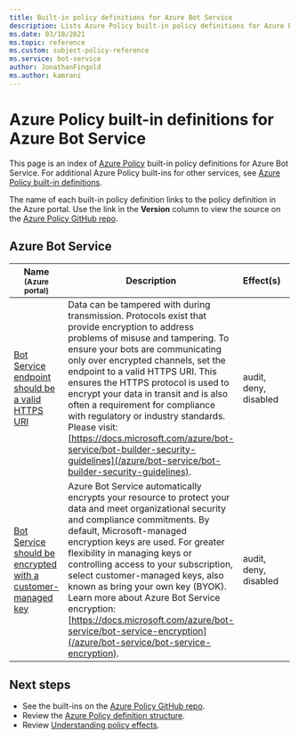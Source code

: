 ```yaml
---
title: Built-in policy definitions for Azure Bot Service
description: Lists Azure Policy built-in policy definitions for Azure Bot Service. These built-in policy definitions provide common approaches to managing your Azure resources.
ms.date: 03/10/2021
ms.topic: reference
ms.custom: subject-policy-reference
ms.service: bot-service
author: JonathanFingold
ms.author: kamrani
---
```

# Azure Policy built-in definitions for Azure Bot Service

This page is an index of [Azure Policy](/azure/governance/policy/overview) built-in policy
definitions for Azure Bot Service. For additional Azure Policy built-ins for other services, see
[Azure Policy built-in definitions](/azure/governance/policy/samples/built-in-policies).

The name of each built-in policy definition links to the policy definition in the Azure portal. Use
the link in the **Version** column to view the source on the
[Azure Policy GitHub repo](https://github.com/Azure/azure-policy).

## Azure Bot Service

|Name<br /><sub>(Azure portal)</sub> |Description |Effect(s) |Version<br /><sub>(GitHub)</sub> |
|---|---|---|---|
|[Bot Service endpoint should be a valid HTTPS URI](https://portal.azure.com/#blade/Microsoft_Azure_Policy/PolicyDetailBlade/definitionId/%2Fproviders%2FMicrosoft.Authorization%2FpolicyDefinitions%2F6164527b-e1ee-4882-8673-572f425f5e0a) |Data can be tampered with during transmission. Protocols exist that provide encryption to address problems of misuse and tampering. To ensure your bots are communicating only over encrypted channels, set the endpoint to a valid HTTPS URI. This ensures the HTTPS protocol is used to encrypt your data in transit and is also often a requirement for compliance with regulatory or industry standards. Please visit: [https://docs.microsoft.com/azure/bot-service/bot-builder-security-guidelines](/azure/bot-service/bot-builder-security-guidelines). |audit, deny, disabled |[1.0.1](https://github.com/Azure/azure-policy/blob/master/built-in-policies/policyDefinitions/Bot%20Service/BotService_ValidEndpoint_Audit.json) |
|[Bot Service should be encrypted with a customer-managed key](https://portal.azure.com/#blade/Microsoft_Azure_Policy/PolicyDetailBlade/definitionId/%2Fproviders%2FMicrosoft.Authorization%2FpolicyDefinitions%2F51522a96-0869-4791-82f3-981000c2c67f) |Azure Bot Service automatically encrypts your resource to protect your data and meet organizational security and compliance commitments. By default, Microsoft-managed encryption keys are used. For greater flexibility in managing keys or controlling access to your subscription, select customer-managed keys, also known as bring your own key (BYOK). Learn more about Azure Bot Service encryption: [https://docs.microsoft.com/azure/bot-service/bot-service-encryption](/azure/bot-service/bot-service-encryption). |audit, deny, disabled |[1.0.0](https://github.com/Azure/azure-policy/blob/master/built-in-policies/policyDefinitions/Bot%20Service/BotService_CMKEnabled_Audit.json) |

## Next steps

- See the built-ins on the [Azure Policy GitHub repo](https://github.com/Azure/azure-policy).
- Review the [Azure Policy definition structure](/azure/governance/policy/concepts/definition-structure).
- Review [Understanding policy effects](/azure/governance/policy/concepts/effects).
